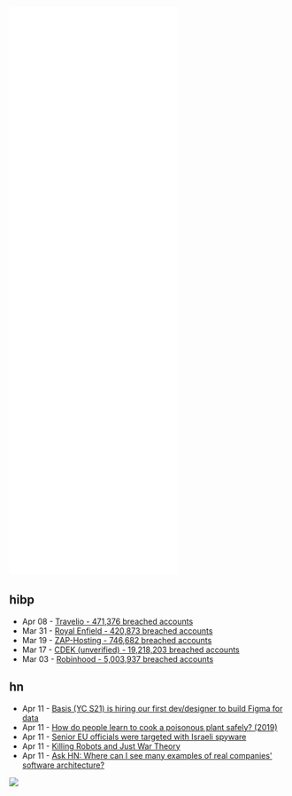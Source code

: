 ![Metrics](https://raw.githubusercontent.com/phixion/phixion/master/metrics.svg)

## hibp

<!--
for https://github.com/phixion/phixion/blob/main/.github/workflows/feeds.yml
-->
<!--START_SECTION:haveibeenpwnd-->
- Apr 08 - [Travelio - 471,376 breached accounts](https://haveibeenpwned.com/PwnedWebsites#Travelio)
- Mar 31 - [Royal Enfield - 420,873 breached accounts](https://haveibeenpwned.com/PwnedWebsites#RoyalEnfield)
- Mar 19 - [ZAP-Hosting - 746,682 breached accounts](https://haveibeenpwned.com/PwnedWebsites#ZAPHosting)
- Mar 17 - [CDEK (unverified) - 19,218,203 breached accounts](https://haveibeenpwned.com/PwnedWebsites#CDEK)
- Mar 03 - [Robinhood - 5,003,937 breached accounts](https://haveibeenpwned.com/PwnedWebsites#Robinhood)
<!--END_SECTION:haveibeenpwnd-->

## hn

<!--
for https://github.com/phixion/phixion/blob/main/.github/workflows/feeds.yml
-->
<!--START_SECTION:hn-->
- Apr 11 - [Basis (YC S21) is hiring our first dev/designer to build Figma for data](https://www.workatastartup.com/companies/basis-2)
- Apr 11 - [How do people learn to cook a poisonous plant safely? (2019)](https://www.bbc.com/news/business-48859333)
- Apr 11 - [Senior EU officials were targeted with Israeli spyware](https://www.reuters.com/technology/exclusive-senior-eu-officials-were-targeted-with-israeli-spyware-sources-2022-04-11/)
- Apr 11 - [Killing Robots and Just War Theory](https://oleg.nu/bkGqcAmKdfS3e2?repost)
- Apr 11 - [Ask HN: Where can I see many examples of real companies' software architecture?](https://news.ycombinator.com/item?id=30986893)
<!--END_SECTION:hn-->

<!--
for https://yhype.me
-->
![](https://hit.yhype.me/github/profile?user_id=13013670)
